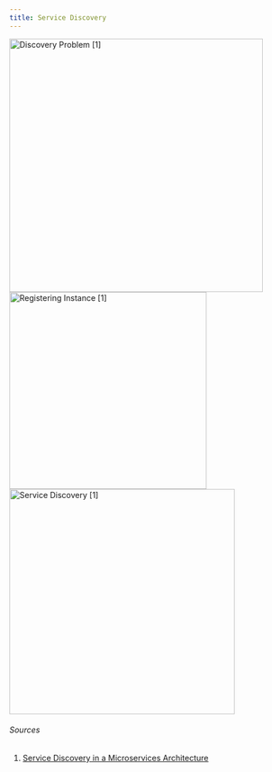 ```yaml
---
title: Service Discovery
---
```

<img src="discovery-problem.png" alt="Discovery Problem [1]" width="450"/>
<img src="self-registration.png" alt="Registering Instance [1]" width="350"/>
<img src="client-side-discovery.png" alt="Service Discovery [1]" width="400"/>

###### Sources  
1. [Service Discovery in a Microservices Architecture](https://www.nginx.com/blog/service-discovery-in-a-microservices-architecture/)